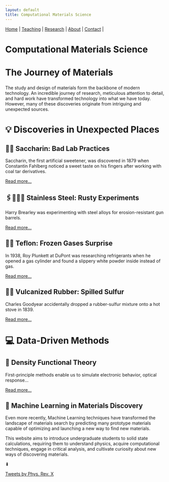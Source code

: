```yaml
---
layout: default
title: Computational Materials Science
---
```


<nav>
  <a href="/">Home</a> |
  <a href="/teaching.html">Teaching</a> |
  <a href="/research.html">Research</a> |
  <a href="/about.html">About</a> |
  <a href="/contact.html">Contact</a> |
</nav>

# Computational Materials Science


<div class="grid">


<div class="card collapsed">
  <h2 style="font-size: 28px;">The Journey of Materials</h2>
  <p>
    The study and design of materials form the backbone of modern technology.
     An incredible journey of research, meticulous attention to detail, and hard work have transformed technology into what we have today. However, many of these discoveries originate from intriguing and unexpected sources.
</div>


<h2 style="font-size: 28px;">💡 Discoveries in Unexpected Places</h2>


<div class="card collapsed">
  <h2>🍬🍭 Saccharin: Bad Lab Practices</h2>
  <p>
    Saccharin, the first artificial sweetener, was discovered in 1879 when Constantin Fahlberg noticed a sweet taste on his fingers after working with coal tar derivatives.
  </p>
  <div class="more-text" style="display: none;">
    <p>
      An improper lab practice—forgetting to wash his hands—led to a revolutionary sugar substitute. It quickly became a popular low-calorie sweetener worldwide, despite some early controversies over safety.
    </p>
  </div>
  <a href="#" class="read-more">Read more...</a>
</div>

<div class="card collapsed">
  <h2>🖇️👩🏻‍🏭 Stainless Steel: Rusty Experiments</h2>
  <p>
    Harry Brearley was experimenting with steel alloys for erosion-resistant gun barrels.
  </p>
  <div class="more-text" style="display: none;">
    <p>
      By chance, he created steel with about 12% chromium—and noticed a discarded sample hadn’t rusted. His accidental observation gave birth to stainless steel, transforming modern society by revolutionizing kitchenware, construction, and medical devices.
    </p>
  </div>
  <a href="#" class="read-more">Read more...</a>
</div>

<div class="card collapsed">
  <h2>🧪🍳 Teflon: Frozen Gases Surprise</h2>
  <p>
    In 1938, Roy Plunkett at DuPont was researching refrigerants when he opened a gas cylinder and found a slippery white powder inside instead of gas.
  </p>
  <div class="more-text" style="display: none;">
    <p>
      That powder turned out to be Teflon—a material now famous for nonstick cookware and countless industrial uses, thanks to its chemical resistance and low friction properties.
    </p>
  </div>
  <a href="#" class="read-more">Read more...</a>
</div>

<div class="card collapsed">
  <h2>🔋🛞 Vulcanized Rubber: Spilled Sulfur</h2>
  <p>
    Charles Goodyear accidentally dropped a rubber-sulfur mixture onto a hot stove in 1839.
  </p>
  <div class="more-text" style="display: none;">
    <p>
      Instead of melting, the rubber became durable and elastic—creating vulcanized rubber, essential for tires, seals, and countless products we rely on today. This discovery revolutionized transportation and manufacturing industries.
    </p>
  </div>
  <a href="#" class="read-more">Read more...</a>
</div>

<h2 style="font-size: 28px;"> 💻 Data-Driven Methods</h2>


<div class="card">
  <h2>🔄 Density Functional Theory</h2>
  <p>
    First-principle methods enable us to simulate electronic behavior, optical response...
  </p>

  <div class="more-text" style="display: none;">
    <pre><code>
Initial ρ(r)
     ↓
Compute veff(r)
     ↓
Solve Kohn-Sham
     ↓
Update ρ(r), Etot
     ↓
Converged?
  ↙     ↘
No       Yes
↓         ↓
Loop   Output Data
    </code></pre>
  </div>

  <a href="#" class="read-more">Read more...</a>
</div>




  <div class="card">
    <h2> 🧠 Machine Learning in Materials Discovery</h2>
    <p>
      Even more recently, Machine Learning techniques have transformed the landscape of materials search by predicting many prototype materials capable of optimizing and launching a new way to find new materials.
    </p>
    <p>
      This website aims to introduce undergraduate students to solid state calculations, requiring them to understand physics, acquire computational techniques, engage in critical analysis, and cultivate curiosity about new ways of discovering materials.
    </p>
  </div>

</div>

⬇

<a class="twitter-timeline"
   data-height="600"
   data-theme="dark"
   href="https://twitter.com/PhysRevX">
  Tweets by Phys. Rev. X
</a>
<script defer src="https://platform.twitter.com/widgets.js" charset="utf-8"></script>


<script>
  document.addEventListener('DOMContentLoaded', function() {
    document.querySelectorAll('.read-more').forEach(function(link) {
      link.addEventListener('click', function(e) {
        e.preventDefault();
        const card = link.closest('.card');
        const moreText = card.querySelector('.more-text');
        if (moreText.style.display === 'none') {
          moreText.style.display = 'block';
          link.textContent = 'Read less...';
        } else {
          moreText.style.display = 'none';
          link.textContent = 'Read more...';
        }
      });
    });
  });
</script>


